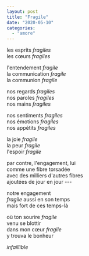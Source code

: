 ```yaml
---
layout: post
title: "Fragile"
date: "2020-05-10"
categories:
  - "amore"
---
```


les esprits *fragiles*  
les cœurs *fragiles*  

l'entendement *fragile*  
la communication *fragile*  
la communion *fragile*

nos regards *fragiles*  
nos paroles *fragiles*  
nos mains *fragiles*

nos sentiments *fragiles*  
nos émotions *fragiles*  
nos appétits *fragiles*

la joie *fragile*  
la peur *fragile*  
l'espoir *fragile*  

par contre, l'engagement, lui  
comme une fibre torsadée  
avec des milliers d'autres fibres  
ajoutées de jour en jour ---  

notre engagement  
*fragile* aussi en son temps  
mais fort de ces temps-là

où ton sourire *fragile*  
venu se blottir  
dans mon cœur *fragile*  
y trouva le bonheur  

*infaillible*
